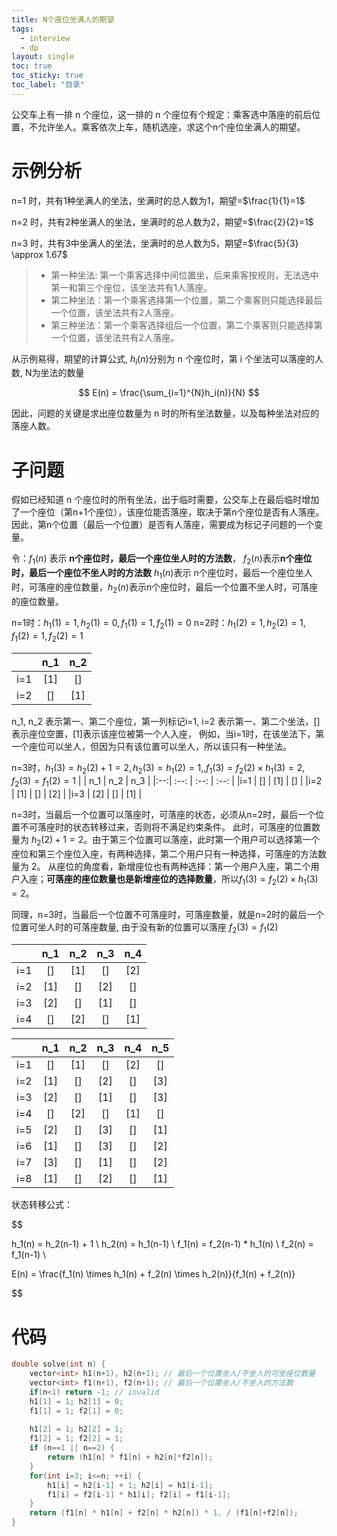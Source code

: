 ```yaml
---
title: N个座位坐满人的期望
tags:
  - interview
  - dp
layout: single
toc: true
toc_sticky: true
toc_label: "目录"
---
```


公交车上有一排 n 个座位，这一排的 n 个座位有个规定：乘客选中落座的前后位置，不允许坐人。乘客依次上车，随机选座，求这个n个座位坐满人的期望。


# 示例分析

n=1 时，共有1种坐满人的坐法，坐满时的总人数为1，期望=$\frac{1}{1}=1$

n=2 时，共有2种坐满人的坐法，坐满时的总人数为2，期望=$\frac{2}{2}=1$

n=3 时，共有3中坐满人的坐法，坐满时的总人数为5，期望=$\frac{5}{3} \approx 1.67$
> - 第一种坐法: 第一个乘客选择中间位置坐，后来乘客按规则，无法选中第一和第三个座位，该坐法共有1人落座。
> - 第二种坐法：第一个乘客选择第一个位置，第二个乘客则只能选择最后一个位置，该坐法共有2人落座。
> - 第三种坐法：第一个乘客选择组后一个位置，第二个乘客则只能选择第一个位置，该坐法共有2人落座。

从示例易得，期望的计算公式, $h_i(n)$分别为 n 个座位时，第 i 个坐法可以落座的人数, N为坐法的数量

$$
  E(n) = \frac{\sum_{i=1}^{N}h_i(n)}{N}
$$

因此，问题的关键是求出座位数量为 n 时的所有坐法数量，以及每种坐法对应的落座人数。

# 子问题

假如已经知道 n 个座位时的所有坐法，出于临时需要，公交车上在最后临时增加了一个座位（第n+1个座位），该座位能否落座，取决于第n个座位是否有人落座。
因此，第n个位置（最后一个位置）是否有人落座，需要成为标记子问题的一个变量。

令：$f_1(n)$ 表示 **n个座位时，最后一个座位坐人时的方法数**， $f_2(n)$表示**n个座位时，最后一个座位不坐人时的方法数**
$h_1(n)$表示 n个座位时，最后一个座位坐人时，可落座的座位数量，$h_2(n)$表示n个座位时，最后一个位置不坐人时，可落座的座位数量。

n=1时：$h_1(1)=1, h_2(1)=0, f_1(1)=1, f_2(1)=0$
n=2时：$h_1(2)=1, h_2(2)=1, f_1(2)=1, f_2(2)=1$

| | n_1 | n_2 |
|:--:| :--: | :--: |
|i=1 | [1] | [] |
|i=2 | [] | [1] |


n_1, n_2 表示第一、第二个座位，第一列标记i=1, i=2 表示第一、第二个坐法，[]表示座位空置，[1]表示该座位被第一个人入座，
例如，当i=1时，在该坐法下，第一个座位可以坐人，但因为只有该位置可以坐人，所以该只有一种坐法。

n=3时，$h_1(3) = h_2(2) + 1=2, h_2(3) = h_1(2)=1,, f_1(3) = f_2(2) \times h_1(3) = 2, f_2(3)=f_1(2) =1$
| | n_1 | n_2 | n_3 |
|:--:| :--: | :--: | :--: |
|i=1 | [] | [1] | [] |
|i=2 | [1] | [] | [2] |
|i=3 | [2] | [] | [1] |

n=3时，当最后一个位置可以落座时，可落座的状态，必须从n=2时，最后一个位置不可落座时的状态转移过来，否则将不满足约束条件。
此时，可落座的位置数量为 $h_2(2) + 1 = 2$。由于第三个位置可以落座，此时第一个用户可以选择第一个座位和第三个座位入座，有两种选择，第二个用户只有一种选择，可落座的方法数量为 2。
从座位的角度看，新增座位也有两种选择：第一个用户入座，第二个用户入座；**可落座的座位数量也是新增座位的选择数量**，所以$f_1(3)=f_2(2) \times h_1(3) = 2$。

同理，n=3时，当最后一个位置不可落座时，可落座数量，就是n=2时的最后一个位置可坐人时的可落座数量, 由于没有新的位置可以落座 $f_2(3) = f_1(2)$


| | n_1 | n_2 | n_3 | n_4 |
|:--:| :--: | :--: | :--: | :--: |
|i=1 | [] | [1] | [] | [2] |
|i=2 | [1] | [] | [2] | [] |
|i=3 | [2] | [] | [1] | [] |
|i=4 | [] | [2] | [] | [1] |


| | n_1 | n_2 | n_3 | n_4 | n_5|
|:--:| :--: | :--: | :--: | :--: | :--: |
|i=1 | [] | [1] | [] | [2] | [] |
|i=2 | [1] | [] | [2] | [] | [3] |
|i=3 | [2] | [] | [1] | [] | [3] |
|i=4 | [] | [2] | [] | [1] | [] |
|i=5 | [2] | [] | [3] | [] | [1] |
|i=6 | [1] | [] | [3] | [] | [2] |
|i=7 | [3] | [] | [1] | [] | [2] |
|i=8 | [1] | [] | [2] | [] | [1] |

状态转移公式：

$$

h_1(n) = h_2(n-1) + 1 \\
h_2(n) = h_1(n-1) \\
f_1(n) = f_2(n-1) * h_1(n) \\
f_2(n) = f_1(n-1) \\

E(n) = \frac{f_1(n) \times h_1(n) + f_2(n) \times h_2(n)}{f_1(n) + f_2(n)}

$$

# 代码

```c++
double solve(int n) {
    vector<int> h1(n+1), h2(n+1); // 最后一个位置坐人/不坐人的可坐座位数量
    vector<int> f1(n+1), f2(n+1); // 最后一个位置坐人/不坐人的方法数
    if(n<1) return -1; // invalid
    h1[1] = 1; h2[1] = 0;
    f1[1] = 1; f2[1] = 0;
    
    h1[2] = 1; h2[2] = 1;
    f1[2] = 1; f2[2] = 1;
    if (n==1 || n==2) {
        return (h1[n] * f1[n] + h2[n]*f2[n]);
    }
    for(int i=3; i<=n; ++i) {
        h1[i] = h2[i-1] + 1; h2[i] = h1[i-1];
        f1[i] = f2[i-1] * h1[i]; f2[i] = f1[i-1];
    }
    return (f1[n] * h1[n] + f2[n] * h2[n]) * 1. / (f1[n]+f2[n]);
}
```
```
```
